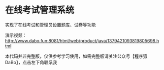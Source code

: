# 在线考试管理系统

实现了在线考试和管理员设置题库、试卷等功能

演示视频：http://www.dabo.fun:8081/html/web/product/java/1379421093819805698.html

本代码并非完整版，仅供参考学习使用，如需完整版请关注公众号【程序猿DaBo】，点击左下角联系我
